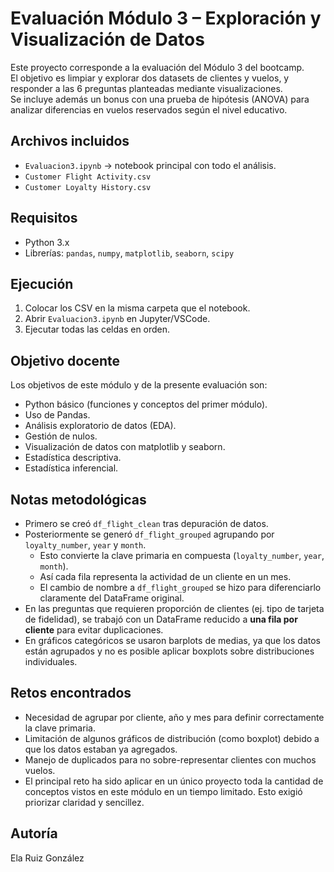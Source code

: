 # Evaluación Módulo 3 – Exploración y Visualización de Datos

Este proyecto corresponde a la evaluación del Módulo 3 del bootcamp.  
El objetivo es limpiar y explorar dos datasets de clientes y vuelos, y responder a las 6 preguntas planteadas mediante visualizaciones.  
Se incluye además un bonus con una prueba de hipótesis (ANOVA) para analizar diferencias en vuelos reservados según el nivel educativo.

## Archivos incluidos
- `Evaluacion3.ipynb` → notebook principal con todo el análisis.
- `Customer Flight Activity.csv`
- `Customer Loyalty History.csv`

## Requisitos
- Python 3.x  
- Librerías: `pandas`, `numpy`, `matplotlib`, `seaborn`, `scipy`

## Ejecución
1. Colocar los CSV en la misma carpeta que el notebook.  
2. Abrir `Evaluacion3.ipynb` en Jupyter/VSCode.  
3. Ejecutar todas las celdas en orden.  

## Objetivo docente
Los objetivos de este módulo y de la presente evaluación son:  
- Python básico (funciones y conceptos del primer módulo).  
- Uso de Pandas.  
- Análisis exploratorio de datos (EDA).  
- Gestión de nulos.  
- Visualización de datos con matplotlib y seaborn.  
- Estadística descriptiva.  
- Estadística inferencial.  

## Notas metodológicas
- Primero se creó `df_flight_clean` tras depuración de datos.  
- Posteriormente se generó `df_flight_grouped` agrupando por `loyalty_number`, `year` y `month`.  
  - Esto convierte la clave primaria en compuesta (`loyalty_number`, `year`, `month`).  
  - Así cada fila representa la actividad de un cliente en un mes.  
  - El cambio de nombre a `df_flight_grouped` se hizo para diferenciarlo claramente del DataFrame original.  
- En las preguntas que requieren proporción de clientes (ej. tipo de tarjeta de fidelidad), se trabajó con un DataFrame reducido a **una fila por cliente** para evitar duplicaciones.  
- En gráficos categóricos se usaron barplots de medias, ya que los datos están agrupados y no es posible aplicar boxplots sobre distribuciones individuales.

## Retos encontrados
- Necesidad de agrupar por cliente, año y mes para definir correctamente la clave primaria.  
- Limitación de algunos gráficos de distribución (como boxplot) debido a que los datos estaban ya agregados.  
- Manejo de duplicados para no sobre-representar clientes con muchos vuelos.  
- El principal reto ha sido aplicar en un único proyecto toda la cantidad de conceptos vistos en este módulo en un tiempo limitado. Esto exigió priorizar claridad y sencillez.

## Autoría
Ela Ruiz González

